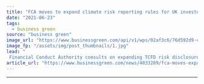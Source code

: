 ```yaml
---
title: "FCA moves to expand climate risk reporting rules for UK investors"
date: "2021-06-23"
tags: 
  - business green
source: "business green"
image_url: "https://www.businessgreen.com/api/v1/wps/02af3c6/76d592d9-c4d1-4408-9101-bf8f928332a8/5/iStock-475435106-bank-of-england-185x114.jpg"
image_fp: "/assets/img/post_thumbnails/1.jpg"
lead: "
 Financial Conduct Authority consults on expanding TCFD risk disclosure rules to cover asset managers, life insurers, and regulated pension providers ..."
article_url: "https://www.businessgreen.com/news/4033289/fca-moves-expand-climate-risk-reporting-rules-uk-investors"
---
```


---
